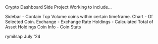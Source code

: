 Crypto Dashboard Side Project
Working to include...

Sidebar - Contain Top Volume coins within certain timeframe. 
Chart - Of Selected Coin. 
Exchange - Exchange Rate
Holdings - Calculated Total of Asset Holdings
Coin Info - Coin Stats


rymilsap July '24